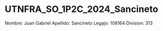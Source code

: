 # UTNFRA_SO_1P2C_2024_Sancineto
Nombre: Juan Gabriel
Apellido: Sancineto
Legajo: 108164
Division: 313
